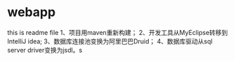 # webapp
this is readme file
1、项目用maven重新构建；
2、开发工具从MyEclipse转移到IntelliJ idea;
3、数据库连接池变换为阿里巴巴Druid；
4、数据库驱动从sql server driver变换为jsdl。s
